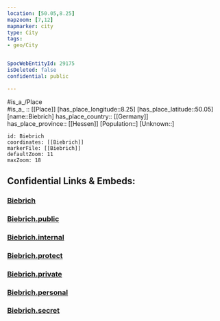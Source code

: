 ```yaml
---
location: [50.05,8.25] 
mapzoom: [7,12] 
mapmarker: city 
type: City
tags:
- geo/City


SpocWebEntityId: 29175
isDeleted: false
confidential: public

---
```

#is_a_/Place  
#is_a_ :: [[Place]] 
[has_place_longitude::8.25] 
[has_place_latitude::50.05] 
[name::Biebrich] 
has_place_country:: [[Germany]]  
has_place_province:: [[Hessen]] 
[Population::] 
[Unknown::] 


```leaflet
id: Biebrich
coordinates: [[Biebrich]] 
markerFile: [[Biebrich]] 
defaultZoom: 11 
maxZoom: 18
```


## Confidential Links & Embeds: 

### [Biebrich](/_Standards/Earth/Continent/Europe/Europe~Central/Germany/Germany~West/Hessen/counties~Hessen/Wiesbaden/boroughs~Wiesbaden/Biebrich.md) 

### [Biebrich.public](/_public/Earth/Continent/Europe/Europe~Central/Germany/Germany~West/Hessen/counties~Hessen/Wiesbaden/boroughs~Wiesbaden/Biebrich.public.md) 

### [Biebrich.internal](/_internal/Earth/Continent/Europe/Europe~Central/Germany/Germany~West/Hessen/counties~Hessen/Wiesbaden/boroughs~Wiesbaden/Biebrich.internal.md) 

### [Biebrich.protect](/_protect/Earth/Continent/Europe/Europe~Central/Germany/Germany~West/Hessen/counties~Hessen/Wiesbaden/boroughs~Wiesbaden/Biebrich.protect.md) 

### [Biebrich.private](/_private/Earth/Continent/Europe/Europe~Central/Germany/Germany~West/Hessen/counties~Hessen/Wiesbaden/boroughs~Wiesbaden/Biebrich.private.md) 

### [Biebrich.personal](/_personal/Earth/Continent/Europe/Europe~Central/Germany/Germany~West/Hessen/counties~Hessen/Wiesbaden/boroughs~Wiesbaden/Biebrich.personal.md) 

### [Biebrich.secret](/_secret/Earth/Continent/Europe/Europe~Central/Germany/Germany~West/Hessen/counties~Hessen/Wiesbaden/boroughs~Wiesbaden/Biebrich.secret.md)

